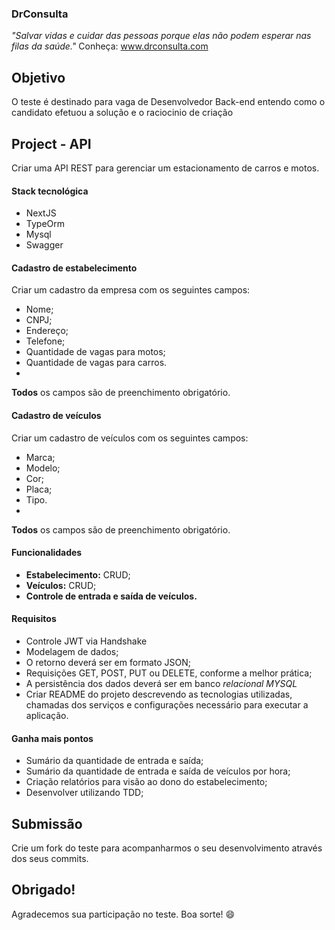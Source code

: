 ### DrConsulta
*"Salvar vidas e cuidar das pessoas porque elas não podem esperar nas filas da saúde."*
Conheça: www.drconsulta.com

## Objetivo
O teste é destinado para vaga de Desenvolvedor Back-end entendo como o candidato efetuou a solução e o raciocinio de criação

## Project - API
Criar uma API REST para gerenciar um estacionamento de carros e motos.

#### Stack tecnológica
- NextJS
- TypeOrm
- Mysql
- Swagger

#### Cadastro de estabelecimento
Criar um cadastro da empresa com os seguintes campos:
- Nome;
- CNPJ;
- Endereço;
- Telefone;
- Quantidade de vagas para motos;
- Quantidade de vagas para carros.
- 
**Todos** os campos são de preenchimento obrigatório.

#### Cadastro de veículos
Criar um cadastro de veículos com os seguintes campos:
- Marca;
- Modelo;
- Cor;
- Placa;
- Tipo.
- 
**Todos** os campos são de preenchimento obrigatório.

#### Funcionalidades
- **Estabelecimento:** CRUD;
- **Veículos:** CRUD;
- **Controle de entrada e saída de veículos.**

#### Requisitos
- Controle JWT via Handshake
- Modelagem de dados;
- O retorno deverá ser em formato JSON;
- Requisições GET, POST, PUT ou DELETE, conforme a melhor prática;
- A persistência dos dados deverá ser em banco *relacional MYSQL*
- Criar README do projeto descrevendo as tecnologias utilizadas, chamadas dos serviços e configurações necessário para executar a aplicação.
   
#### Ganha mais pontos
- Sumário da quantidade de entrada e saída;
- Sumário da quantidade de entrada e saída de veículos por hora;
- Criação relatórios para visão ao dono do estabelecimento;
- Desenvolver utilizando TDD;

## Submissão
Crie um fork do teste para acompanharmos o seu desenvolvimento através dos seus commits.

## Obrigado!
Agradecemos sua participação no teste. Boa sorte! 😄
